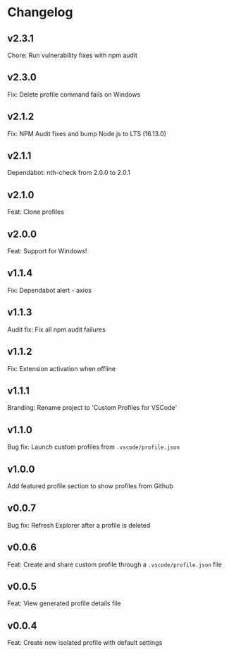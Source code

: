 # Changelog
## **v2.3.1**
Chore: Run vulnerability fixes with npm audit
## **v2.3.0**
Fix: Delete profile command fails on Windows
## **v2.1.2**
Fix: NPM Audit fixes and bump Node.js to LTS (16.13.0)
## **v2.1.1**
Dependabot: nth-check from 2.0.0 to 2.0.1
## **v2.1.0**
Feat: Clone profiles
## **v2.0.0**
Feat: Support for Windows!
## **v1.1.4**
Fix: Dependabot alert - axios
## **v1.1.3**
Audit fix: Fix all npm audit failures
## **v1.1.2**
Fix: Extension activation when offline
## **v1.1.1**
Branding: Rename project to 'Custom Profiles for VSCode'
## **v1.1.0**
Bug fix: Launch custom profiles from `.vscode/profile.json`
## **v1.0.0**
Add featured profile section to show profiles from Github
## **v0.0.7**
Bug fix: Refresh Explorer after a profile is deleted
## **v0.0.6**
Feat: Create and share custom profile through a `.vscode/profile.json` file
## **v0.0.5**
Feat: View generated profile details file
## **v0.0.4**
Feat: Create new isolated profile with default settings